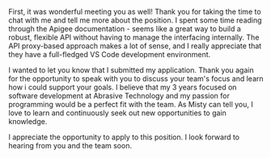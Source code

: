First, it was wonderful meeting you as well! Thank you for taking the time to chat with me and tell me more about the position. I spent some time reading through the Apigee documentation - seems like a great way to build a robust, flexible API without having to manage the interfacing internally. The API proxy-based approach makes a lot of sense, and I really appreciate that they have a full-fledged VS Code development environment.
 
I wanted to let you know that I submitted my application. Thank you again for the opportunity to speak with you to discuss your team's focus and learn how i could support your goals. I believe that my 3 years focused on software development at Abrasive Technology and my passion for programming would be a perfect fit with the team. As Misty can tell you, I love to learn and continuously seek out new opportunities to gain knowledge.

I appreciate the opportunity to apply to this position. I look forward to hearing from you and the team soon.